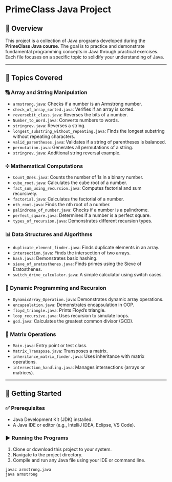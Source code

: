 # PrimeClass Java Project

## 📌 Overview

This project is a collection of Java programs developed during the **PrimeClass Java course**. The goal is to practice and demonstrate fundamental programming concepts in Java through practical exercises. Each file focuses on a specific topic to solidify your understanding of Java.

---

## 🧠 Topics Covered

### 🔠 Array and String Manipulation
- `armstrong.java`: Checks if a number is an Armstrong number.
- `check_of_array_sorted.java`: Verifies if an array is sorted.
- `reversebit_class.java`: Reverses the bits of a number.
 - `Number_to_Word.java`: Converts numbers to words.
- `stringrev.java`: Reverses a string.
- `longest_substring_without_repeating.java`: Finds the longest substring without repeating characters.
- `valid_parentheses.java`: Validates if a string of parentheses is balanced.
-  `permutation.java`: Generates all permutations of a string.
-  `stringrev.java`: Additional string reversal example.


### ➗ Mathematical Computations
- `Count_Ones.java`: Counts the number of 1s in a binary number.
- `cube_root.java`: Calculates the cube root of a number.
- `fact_sum_using_recursion.java`: Computes factorial and sum recursively.
- `factorial.java`: Calculates the factorial of a number.
- `nth_root.java`: Finds the nth root of a number.
- `palindrome_of_number.java`: Checks if a number is a palindrome.
- `perfect_square.java`: Determines if a number is a perfect square.
- `types_of_recursion.java`: Demonstrates different recursion types.

### 📊 Data Structures and Algorithms
- `duplicate_element_finder.java`: Finds duplicate elements in an array.
- `intersection.java`: Finds the intersection of two arrays.
- `hash.java`: Demonstrates basic hashing.
- `sieve_of_eratosthenes.java`: Finds primes using the Sieve of Eratosthenes.
- `switch_drive_calculator.java`: A simple calculator using switch cases.

### 🔁 Dynamic Programming and Recursion
- `DynamicArray_Operation.java`: Demonstrates dynamic array operations.
- `encapsulation.java`: Demonstrates encapsulation in OOP.
- `floyd_triangle.java`: Prints Floyd’s triangle.
- `loop_recursive.java`: Uses recursion to simulate loops.
- `gcd.java`: Calculates the greatest common divisor (GCD).

### 🔢 Matrix Operations
- `Main.java`: Entry point or test class.
- `Matrix_Transpose.java`: Transposes a matrix.
- `inheritance_matrix_finder.java`: Uses inheritance with matrix operations.
- `intersection_handling.java`: Manages intersections (arrays or matrices).

---

## 🚀 Getting Started

### ✅ Prerequisites
- Java Development Kit (JDK) installed.
- A Java IDE or editor (e.g., IntelliJ IDEA, Eclipse, VS Code).

### ▶️ Running the Programs

1. Clone or download this project to your system.
2. Navigate to the project directory.
3. Compile and run any Java file using your IDE or command line.

```bash
javac armstrong.java
java armstrong
